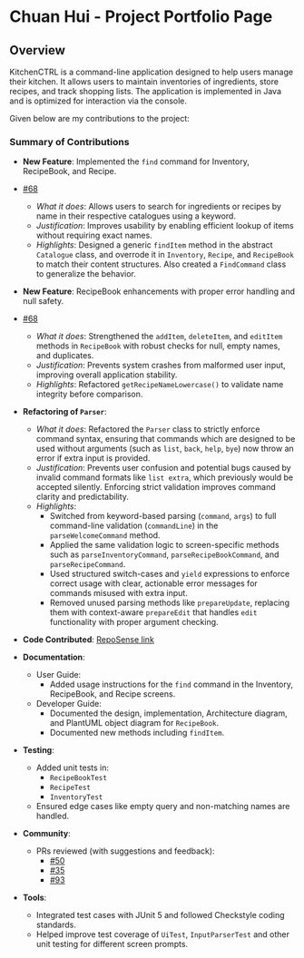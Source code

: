 # Chuan Hui - Project Portfolio Page

## Overview
KitchenCTRL is a command-line application designed to help users manage their kitchen. It allows users to maintain
inventories of ingredients, store recipes, and track shopping lists. The application is implemented in Java and is
optimized for interaction via the console.

Given below are my contributions to the project:

### Summary of Contributions

* **New Feature**: Implemented the `find` command for Inventory, RecipeBook, and Recipe.
* [\#68](https://github.com/AY2425S2-CS2113-T13-1/tp/pull/68)
    * *What it does*: Allows users to search for ingredients or recipes by name in their respective catalogues using a keyword.
    * *Justification*: Improves usability by enabling efficient lookup of items without requiring exact names.
    * *Highlights*: Designed a generic `findItem` method in the abstract `Catalogue` class, and overrode it in `Inventory`, `Recipe`, and `RecipeBook` to match their content structures. Also created a `FindCommand` class to generalize the behavior.

* **New Feature**: RecipeBook enhancements with proper error handling and null safety.
* [\#68](https://github.com/AY2425S2-CS2113-T13-1/tp/pull/68)
    * *What it does*: Strengthened the `addItem`, `deleteItem`, and `editItem` methods in `RecipeBook` with robust checks for null, empty names, and duplicates.
    * *Justification*: Prevents system crashes from malformed user input, improving overall application stability.
    * *Highlights*: Refactored `getRecipeNameLowercase()` to validate name integrity before comparison.

* **Refactoring of `Parser`**:
    * *What it does*: Refactored the `Parser` class to strictly enforce command syntax, ensuring that commands which are designed to be used without arguments (such as `list`, `back`, `help`, `bye`) now throw an error if extra input is provided.
    * *Justification*: Prevents user confusion and potential bugs caused by invalid command formats like `list extra`, which previously would be accepted silently. Enforcing strict validation improves command clarity and predictability.
    * *Highlights*:
        - Switched from keyword-based parsing (`command`, `args`) to full command-line validation (`commandLine`) in the `parseWelcomeCommand` method.
        - Applied the same validation logic to screen-specific methods such as `parseInventoryCommand`, `parseRecipeBookCommand`, and `parseRecipeCommand`.
        - Used structured switch-cases and `yield` expressions to enforce correct usage with clear, actionable error messages for commands misused with extra input.
        - Removed unused parsing methods like `prepareUpdate`, replacing them with context-aware `prepareEdit` that handles `edit` functionality with proper argument checking.

* **Code Contributed**: [RepoSense link](https://nus-cs2113-ay2425s2.github.io/tp-dashboard/?search=[YourGitHubName]&sort=groupTitle&sortWithin=title&timeframe=commit&mergegroup=&groupSelect=groupByRepos&breakdown=true&checkedFileTypes=docs~functional-code~test-code~other&since=2025-02-21)

* **Documentation**:
    * User Guide:
        * Added usage instructions for the `find` command in the Inventory, RecipeBook, and Recipe screens.
    * Developer Guide:
        * Documented the design, implementation, Architecture diagram, and PlantUML object diagram for `RecipeBook`.
        * Documented new methods including `findItem`.

* **Testing**:
    * Added unit tests in:
        - `RecipeBookTest`
        - `RecipeTest`
        - `InventoryTest`
    * Ensured edge cases like empty query and non-matching names are handled.

* **Community**:
    * PRs reviewed (with suggestions and feedback):
        * [\#50](https://github.com/AY2425S2-CS2113-T13-1/tp/pull/50)
        * [\#35](https://github.com/AY2425S2-CS2113-T13-1/tp/pull/35)
        * [\#93](https://github.com/AY2425S2-CS2113-T13-1/tp/pull/93)

* **Tools**:
    * Integrated test cases with JUnit 5 and followed Checkstyle coding standards.
    * Helped improve test coverage of `UiTest`, `InputParserTest` and other unit testing for different screen prompts.

